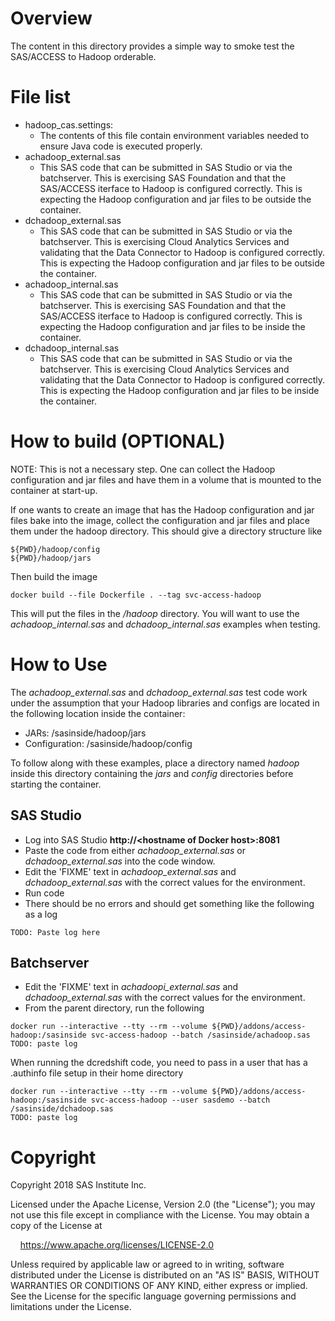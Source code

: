 # Overview

The content in this directory provides a simple way to smoke test the 
SAS/ACCESS to Hadoop orderable.

# File list

* hadoop_cas.settings:
    * The contents of this file contain environment variables needed to ensure
      Java code is executed properly.
* achadoop_external.sas
    * This SAS code that can be submitted in SAS Studio or via the batchserver.
      This is exercising SAS Foundation and that the SAS/ACCESS iterface to
      Hadoop is configured correctly. This is expecting the Hadoop configuration
      and jar files to be outside the container.
* dchadoop_external.sas
    * This SAS code that can be submitted in SAS Studio or via the batchserver.
      This is exercising Cloud Analytics Services and validating that the Data
      Connector to Hadoop is configured correctly. This is expecting the Hadoop 
      configuration and jar files to be outside the container.
* achadoop_internal.sas
    * This SAS code that can be submitted in SAS Studio or via the batchserver.
      This is exercising SAS Foundation and that the SAS/ACCESS iterface to
      Hadoop is configured correctly. This is expecting the Hadoop configuration
      and jar files to be inside the container.
* dchadoop_internal.sas
    * This SAS code that can be submitted in SAS Studio or via the batchserver.
      This is exercising Cloud Analytics Services and validating that the Data
      Connector to Hadoop is configured correctly. This is expecting the Hadoop
      configuration and jar files to be inside the container.

# How to build (OPTIONAL)

NOTE: This is not a necessary step. One can collect the Hadoop configuration
and jar files and have them in a volume that is mounted to the container at 
start-up.

If one wants to create an image that has the Hadoop configuration and jar files
bake into the image, collect the configuration and jar files and place them
under the hadoop directory. This should give a directory structure like

```
${PWD}/hadoop/config
${PWD}/hadoop/jars
```

Then build the image

```
docker build --file Dockerfile . --tag svc-access-hadoop
```

This will put the files in the _/hadoop_ directory. You will want to use 
the _achadoop_internal.sas_ and _dchadoop_internal.sas_ examples when testing.

# How to Use

The _achadoop_external.sas_ and _dchadoop_external.sas_ test code work under 
the assumption that your Hadoop libraries and configs are located in the following 
location inside the container:

* JARs: /sasinside/hadoop/jars
* Configuration: /sasinside/hadoop/config

To follow along with these examples, place a directory named _hadoop_ inside
this directory containing the _jars_ and _config_ directories before starting
the container.

## SAS Studio

* Log into SAS Studio __http://\<hostname of Docker host\>:8081__
* Paste the code from either _achadoop_external.sas_ or _dchadoop_external.sas_ into the code
  window.
* Edit the 'FIXME' text in _achadoop_external.sas_ and _dchadoop_external.sas_ with the 
  correct values for the environment.
* Run code
* There should be no errors and should get something like the following as a log
```
TODO: Paste log here
```

## Batchserver

* Edit the 'FIXME' text in _achadoopi_external.sas_ and _dchadoop_external.sas_ with the 
  correct values for the environment.
* From the parent directory, run the following

```
docker run --interactive --tty --rm --volume ${PWD}/addons/access-hadoop:/sasinside svc-access-hadoop --batch /sasinside/achadoop.sas
TODO: paste log
```

When running the dcredshift code, you need to pass in a user that has a .authinfo file setup in their home directory

```
docker run --interactive --tty --rm --volume ${PWD}/addons/access-hadoop:/sasinside svc-access-hadoop --user sasdemo --batch /sasinside/dchadoop.sas
TODO: paste log
```

# Copyright

Copyright 2018 SAS Institute Inc.

Licensed under the Apache License, Version 2.0 (the "License");
you may not use this file except in compliance with the License.
You may obtain a copy of the License at

&nbsp;&nbsp;&nbsp;&nbsp;https://www.apache.org/licenses/LICENSE-2.0

Unless required by applicable law or agreed to in writing, software
distributed under the License is distributed on an "AS IS" BASIS,
WITHOUT WARRANTIES OR CONDITIONS OF ANY KIND, either express or implied.
See the License for the specific language governing permissions and
limitations under the License.
